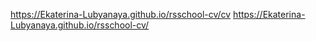 https://Ekaterina-Lubyanaya.github.io/rsschool-cv/cv https://Ekaterina-Lubyanaya.github.io/rsschool-cv/
